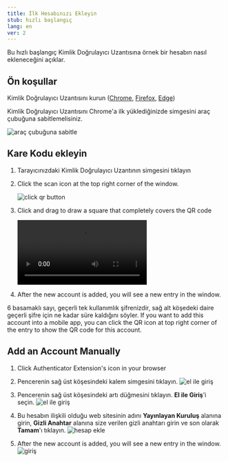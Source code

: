 ```yaml
---
title: İlk Hesabınızı Ekleyin
stub: hızlı başlangıç
lang: en
ver: 2
---
```


Bu hızlı başlangıç Kimlik Doğrulayıcı Uzantısına örnek bir hesabın nasıl ekleneceğini açıklar.

## Ön koşullar

Kimlik Doğrulayıcı Uzantısını kurun ([Chrome](https://chrome.google.com/webstore/detail/authenticator/bhghoamapcdpbohphigoooaddinpkbai), [Firefox](https://addons.mozilla.org/en-US/firefox/addon/auth-helper/), [Edge](https://microsoftedge.microsoft.com/addons/detail/ocglkepbibnalbgmbachknglpdipeoio))

Kimlik Doğrulayıcı Uzantısını Chrome'a ilk yüklediğinizde simgesini araç çubuğuna sabitlemelisiniz.

![araç çubuğuna sabitle](/assets/quickstart/pin-to-toolbar.png)

## Kare Kodu ekleyin

1. Tarayıcınızdaki Kimlik Doğrulayıcı Uzantının simgesini tıklayın

2. Click the scan icon at the top right corner of the window.

    ![click qr button](/assets/quickstart/add-qr.png)

3. Click and drag to draw a square that completely covers the QR code

    <video src="/assets/quickstart/qr-scan.webm" autoplay loop></video>

4. After the new account is added, you will see a new entry in the window.

6 basamaklı sayı, geçerli tek kullanımlık şifrenizdir, sağ alt köşedeki daire geçerli şifre için ne kadar süre kaldığını söyler. If you want to add this account into a mobile app, you can click the QR icon at top right corner of the entry to show the QR code for this account.

## Add an Account Manually

1. Click Authenticator Extension's icon in your browser

2. Pencerenin sağ üst köşesindeki kalem simgesini tıklayın. ![el ile giriş](/assets/quickstart/click-edit.png)

3. Pencerenin sağ üst köşesindeki artı düğmesini tıklayın. **El ile Giriş**'i seçin. ![el ile giriş](/assets/quickstart/click-add.png)

4. Bu hesabın ilişkili olduğu web sitesinin adını **Yayınlayan Kuruluş** alanına girin, **Gizli Anahtar** alanına size verilen gizli anahtarı girin ve son olarak **Tamam**'ı tıklayın. ![hesap ekle](/assets/quickstart/add-account.png)

5. After the new account is added, you will see a new entry in the window. ![giriş](/assets/quickstart/example-entry.png)

